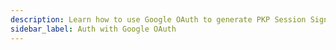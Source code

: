 ```yaml
---
description: Learn how to use Google OAuth to generate PKP Session Signatures
sidebar_label: Auth with Google OAuth
---
```

